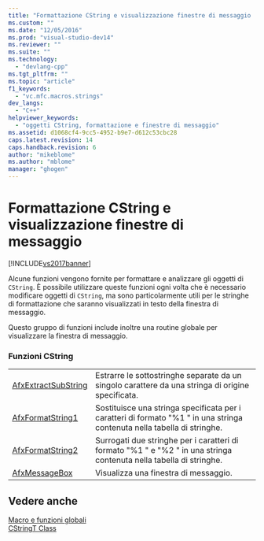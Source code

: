 ```yaml
---
title: "Formattazione CString e visualizzazione finestre di messaggio | Microsoft Docs"
ms.custom: ""
ms.date: "12/05/2016"
ms.prod: "visual-studio-dev14"
ms.reviewer: ""
ms.suite: ""
ms.technology: 
  - "devlang-cpp"
ms.tgt_pltfrm: ""
ms.topic: "article"
f1_keywords: 
  - "vc.mfc.macros.strings"
dev_langs: 
  - "C++"
helpviewer_keywords: 
  - "oggetti CString, formattazione e finestre di messaggio"
ms.assetid: d1068cf4-9cc5-4952-b9e7-d612c53cbc28
caps.latest.revision: 14
caps.handback.revision: 6
author: "mikeblome"
ms.author: "mblome"
manager: "ghogen"
---
```

# Formattazione CString e visualizzazione finestre di messaggio
[!INCLUDE[vs2017banner](../../assembler/inline/includes/vs2017banner.md)]

Alcune funzioni vengono fornite per formattare e analizzare gli oggetti di `CString`.  È possibile utilizzare queste funzioni ogni volta che è necessario modificare oggetti di `CString`, ma sono particolarmente utili per le stringhe di formattazione che saranno visualizzati in testo della finestra di messaggio.  
  
 Questo gruppo di funzioni include inoltre una routine globale per visualizzare la finestra di messaggio.  
  
### Funzioni CString  
  
|||  
|-|-|  
|[AfxExtractSubString](../Topic/AfxExtractSubString.md)|Estrarre le sottostringhe separate da un singolo carattere da una stringa di origine specificata.|  
|[AfxFormatString1](../Topic/AfxFormatString1.md)|Sostituisce una stringa specificata per i caratteri di formato "%1 " in una stringa contenuta nella tabella di stringhe.|  
|[AfxFormatString2](../Topic/AfxFormatString2.md)|Surrogati due stringhe per i caratteri di formato "%1 " e "%2 " in una stringa contenuta nella tabella di stringhe.|  
|[AfxMessageBox](../Topic/AfxMessageBox.md)|Visualizza una finestra di messaggio.|  
  
## Vedere anche  
 [Macro e funzioni globali](../../mfc/reference/mfc-macros-and-globals.md)   
 [CStringT Class](../../atl-mfc-shared/reference/cstringt-class.md)